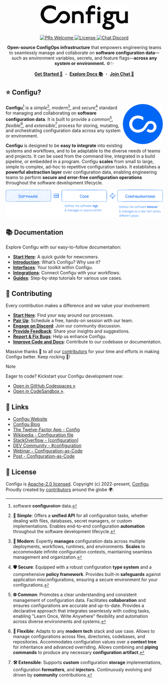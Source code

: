<!-- <img src="https://raw.githubusercontent.com/configu/configu/main/assets/hacktoberfest-23-banner.svg" alt="Hacktoberfest 23 Banner" /> -->
<br/>
<p align="center">
  <a target="_blank" href="https://configu.com">
    <picture>
      <source media="(prefers-color-scheme: dark)" srcset="https://raw.githubusercontent.com/configu/configu/main/docs/images/logo/white.svg">
      <img alt="Configu Logo" src="https://raw.githubusercontent.com/configu/configu/main/docs/images/logo/black.svg" width="280"/>
    </picture>
  </a>
</p>
<p align="center">
  <a href="https://makeapullrequest.com" target="_blank">
    <img src="https://img.shields.io/badge/PRs-welcome-brightgreen.svg" alt="PRs Welcome" />
  </a>
  <a href="https://github.com/configu/configu/blob/main/LICENSE" target="_blank">
    <img src="https://img.shields.io/badge/License-Apache_2.0-blue.svg" alt="License" />
  </a>
  <a href="https://discord.com/invite/cjSBxnB9z8" target="_blank">
    <img src="https://img.shields.io/discord/919659746003410944?logo=discord&logoColor=white&label=Chat&color=7289da" alt="Chat Discord" />
  </a>
</p>
<p align="center">
  <!-- docs/introduction/overview/description -->
  <strong>Open-source ConfigOps infrastructure</strong> that empowers engineering teams to seamlessly manage and collaborate on <strong>software configuration data</strong>—such as environment variables, secrets, and feature flags—<strong>across any system or environment.</strong> ⚙️✨
</p>
<p align="center">
  <a target="_blank" href="https://docs.configu.com/guides/hello-world"><strong>Get Started 👋</strong></a> ・ <a target="_blank" href="https://docs.configu.com/guides/hello-world"><strong>Explore Docs 📚</strong></a> ・ <a target="_blank" href="https://docs.configu.com/guides/hello-world"><strong>Join Chat 💬</strong></a>
</p>

## ⭐️ Configu?
<!-- docs/introduction/overview#Configu -->

<a href="https://configu.com" target="_blank">
  <img align="right" src="https://raw.githubusercontent.com/configu/configu/main/docs/images/icon/icon.svg" width="128" alt="Configu Icon">
</a>

**Configu**[^origin] is a _simple_[^simple], _modern_[^modern], and _secure_[^secure] standard for managing and collaborating on **software configuration data**. It is built to provide a _common_[^common], _flexible_[^flexible], and _extensible_[^extensible] process for storing, mutating, and orchestrating configuration data across any system or environment.

**Configu** is designed to be **easy to integrate** into existing systems and workflows, and to be adaptable to the diverse needs of teams and projects. It can be used from the command line, integrated in a build pipeline, or embedded in a program. Configu **scales** from small to large, simple to complex, ad-hoc to repetitive configuration tasks. It establishes a **powerful abstraction layer** over configuration data, enabling engineering teams to perform **secure and error-free configuration operations** throughout the software development lifecycle.

[^origin]: software **configu**~~ration~~ data.
[^simple]: **🎯 Simple**: Offers a **unified API** for all configuration tasks, whether dealing with files, databases, secret managers, or custom implementations. Enables end-to-end configuration **automation** throughout the software development lifecycle.
[^modern]: **🚀 Modern**: Expertly **manages** configuration data across multiple deployments, workflows, runtimes, and environments. **Scales** to accommodate infinite configuration contexts, maintaining seamless management and organization.
[^secure]: **🛡️ Secure**: Equipped with a robust configuration **type system** and a comprehensive **policy framework**. Provides built-in **safeguards** against application misconfigurations, ensuring a secure environment for your configurations.
[^common]: **🌐 Common**: Promotes a clear understanding and consistent management of configuration data. Facilitates **collaboration** and ensures configurations are accurate and up-to-date. Provides a declarative approach that integrates seamlessly with coding tasks, enabling "Learn Once, Write Anywhere" flexibility and automation across diverse environments and systems.
[^flexible]: **🧩 Flexible**: Adapts to any **modern tech** stack and use case. Allows to manage configurations across files, directories, codebases, and repositories. Accommodates configuration values over a **context tree** for inheritance and advanced overriding. Allows combining and **piping commands** to produce any necessary **configuration artifact**.
[^extensible]: **🛠 Extensible**: Supports **custom** configuration **storage** implementations, configuration **formatters**, and **injectors**. Continuously evolving and driven by **community** contributions.

<a href="https://configu.com" target="_blank">
  <img src="https://raw.githubusercontent.com/configu/configu/main/docs/images/banner/software-code-configurations-1.svg" alt="Configu Icon">
</a>

## 📚 Documentation

Explore Configu with our easy-to-follow documentation:

- **[Start Here](https://docs.configu.com/guides/hello-world)**: A quick guide for newcomers.
- **[Introduction](https://docs.configu.com/introduction)**: What’s Configu? Why use it?
- **[Interfaces](https://docs.configu.com/interfaces)**: Your toolkit within Configu.
- **[Integrations](https://docs.configu.com/integrations)**: Connect Configu with your workflows.
- **[Guides](https://docs.configu.com/guides)**: Step-by-step tutorials for various use cases.

## 💙 Contributing

Every contribution makes a difference and we value your involvement:

- **[Start Here](https://github.com/configu/configu/blob/main/CONTRIBUTING.md)**: Find your way around our processes.
- **[Pair Up](mailto:support@configu.com?subject=Pairing%20session&body=I'd%20like%20to%20do%20a%20pairing%20session%20...)**: Schedule a free, hands-on session with our team.
- **[Engage on Discord](https://discord.com/invite/cjSBxnB9z8)**: Join our community discussion.
- **[Provide Feedback](https://github.com/configu/configu/issues/265)**: Share your insights and suggestions.
- **[Report & Fix Bugs](https://github.com/configu/configu/issues)**: Help us enhance Configu.
- **[Improve Code and Docs](https://github.com/configu/configu/pulls)**: Contribute to our codebase or documentation.

Massive thanks 🙏 to all our [contributors](https://github.com/configu/configu/graphs/contributors) for your time and efforts in making Configu better. Keep rocking 💪!

> [!NOTE]
> Eager to code? Kickstart your Configu development now:
> - [Open in GitHub Codespaces »](https://codespaces.new/configu/configu)
> - [Open in CodeSandbox »](https://codesandbox.io/p/github/configu/configu/main).

<!-- ## 🗺️ Roadmap

For details on our planned features and future direction please refer to our [roadmap](link-to-public-gh-project). -->

<!-- ## 🏠 Structure

This repository is a monorepo that contains the Configu user interface packages.

<table>
  <thead>
    <tr>
      <th>Interface</th>
      <th>Version</th>
      <th>Setup</th>
      <th>Code</th>
      <th>Build</th>
    </tr>
  </thead>
  <tbody> -->

## 🔗 Links

- [Configu Website](https://configu.com)
- [Configu Blog](https://configu.com/blog)
- [The Twelve-Factor App - Config](https://12factor.net/config)
- [Wikipedia - Configuration file](https://en.wikipedia.org/wiki/Configuration_file)
- [StackOverflow - [configuration]](https://stackoverflow.com/questions/tagged/configuration)
- [DEV Community ‍- #configuration](https://dev.to/t/configuration/top/infinity)
- [Webinar - Configuration-as-Code](https://www.youtube.com/live/Z_Vz8v6e-U4?si=bDao_gIo1xiLDeQS&t=107)
- [Post - Configuration-as-Code](https://dev.to/rannn505/configuration-as-code-automating-application-configuration-45k6)

## 🪪 License

Configu is [Apache-2.0 licensed](https://github.com/configu/configu/blob/main/LICENSE). Copyright (c) 2022-present, [Configu](https://configu.com). Proudly created by [contributors](https://github.com/configu/configu/graphs/contributors) around the globe 🌍.
<br/>
